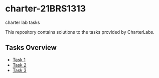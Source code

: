 # charter-21BRS1313
charter lab tasks


This repository contains solutions to the tasks provided by CharterLabs.

## Tasks Overview
- [Task 1](./task1/README.md)
- [Task 2](./task2/README.md)
- [Task 3](./task3/README.md)
